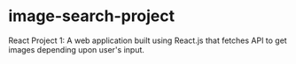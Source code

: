 # image-search-project
React Project 1: A web application built using React.js that fetches API to get images depending upon user's input.
